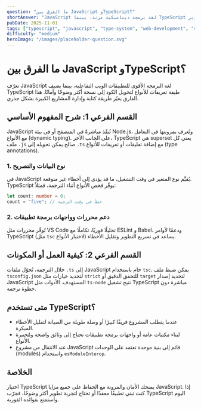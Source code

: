 ```yaml
---
question: "ما الفرق بين JavaScript وTypeScript؟"
shortAnswer: "JavaScript لغة برمجة ديناميكية مرنة، بينما TypeScript تمدها بنظام أنواع ثابت يمنحها أمانًا وقابلية أكبر للتطوير."
pubDate: 2025-11-01
tags: ["typescript", "javascript", "type-system", "web-development", "static-typing"]
difficulty: "medium"
heroImage: "/images/placeholder-question.svg"
---
```


# ما الفرق بين JavaScript وTypeScript؟

تعرّف JavaScript لغة البرمجة الأقوى للتطبيقات الويب التفاعلية، بينما يضيف TypeScript طبقة تعريفات للأنواع لتحويل الكود إلى نسخة أكثر وضوحًا وأمانًا. هذا الفارق يغيّر طريقة كتابة وإدارة المشاريع الكبيرة بشكل جذري.

## القسم الفرعي 1: شرح المفهوم الأساسي

JavaScript تُنفّذ مباشرةً في المتصفح أو في بيئة Node.js، وتُعرف بمرونتها في التعامل مع الأنواع (dynamic typing). على الجانب الآخر، TypeScript هي superset يعني كل ملف `.js` صالح يمكن تحويله إلى `.ts` مع إضافة تعليقات أو تعريفات للأنواع (type annotations).

### 1. نوع البيانات والتصريح
في JavaScript يُقيَّم نوع المتغير في وقت التشغيل، ما قد يؤدي إلى أخطاء غير متوقعة. TypeScript يوفّر فحص الأنواع أثناء الترجمة، فمثلاً:
```ts
let count: number = 0;
count = "five"; // خطأ في وقت الترجمة
```
### 2. دعم محررات وواجهات برمجة تطبيقات
تُوفّر محررات مثل VS Code تحليلًا فوريًا، تكاملًا مع ESLint و Babel، ودعمًا لأوامر TypeScript (مثل `tsc` لاختبار الأنواع) يساعد في تسريع التطوير وتقليل الأخطاء.

## القسم الفرعي 2: كيفية العمل أو المكونات

خلال الترجمة، تُحوّل ملفات `.ts` إلى JavaScript خام باستخدام `tsc`. يمكن ضبط ملف `tsconfig.json` لتحديد خيارات مثل `strict` للتحقق الدقيق أو `target` لتحديد إصدار JavaScript المستهدف. الأدوات مثل `ts-node` تتيح تشغيل TypeScript مباشرة دون خطوة ترجمة.

## متى تستخدم TypeScript؟
- عندما يتطلب المشروع فريقًا كبيرًا أو وصلة طويلة من الصيانة لتقليل الأخطاء المبكرة.
- لبناء مكتبات عامة أو واجهات برمجة تطبيقات تحتاج إلى وثائق واضحة ومُختبرة الأنواع.
- عند الانتقال من مشروع JavaScript قائم إلى بنية موحدة تعتمد على الوحدات (modules) واستخدام `esModuleInterop`.

## الخلاصة

اختيار TypeScript يمنحك الأمان والمرونة مع الحفاظ على جميع مزايا JavaScript. إذا كنت تبني تطبيقًا معقدًا أو تحتاج لتجربة تطوير أكثر وضوحًا، فجرّب TypeScript اليوم واستمتع بفوائده الفورية.
